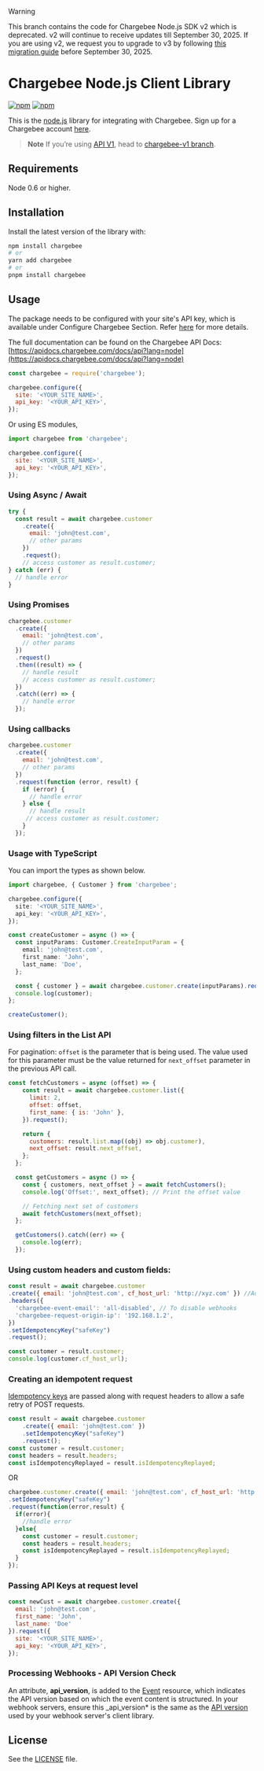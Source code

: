 > [!WARNING]  
> This branch contains the code for Chargebee Node.js SDK v2 which is deprecated. v2 will continue to receive updates till September 30, 2025. If you are using v2, we request you to upgrade to v3 by following [this migration guide](https://github.com/chargebee/chargebee-node/wiki/Migration-guide-for-v3) before September 30, 2025.

# Chargebee Node.js Client Library

[![npm](https://img.shields.io/npm/v/chargebee.svg?maxAge=3)](https://www.npmjs.com/package/chargebee)
[![npm](https://img.shields.io/npm/dt/chargebee.svg?maxAge=3)](https://www.npmjs.com/package/chargebee)

This is the [node.js](http://nodejs.org/) library for integrating with Chargebee. Sign up for a Chargebee account [here](https://www.chargebee.com).

> **Note**
> If you’re using [API V1](https://apidocs.chargebee.com/docs/api/v1), head to [chargebee-v1 branch](https://github.com/chargebee/chargebee-node/tree/chargebee-v1).

## Requirements

Node 0.6 or higher.

## Installation

Install the latest version of the library with:

```sh
npm install chargebee
# or
yarn add chargebee
# or
pnpm install chargebee
```

## Usage

The package needs to be configured with your site's API key, which is available under Configure Chargebee Section. Refer [here](https://www.chargebee.com/docs/2.0/api_keys.html) for more details. 

The full documentation can be found on the Chargebee API Docs: [https://apidocs.chargebee.com/docs/api?lang=node](https://apidocs.chargebee.com/docs/api?lang=node)


```js
const chargebee = require('chargebee');

chargebee.configure({
  site: '<YOUR_SITE_NAME>',
  api_key: '<YOUR_API_KEY>',
});
```

Or using ES modules,

```js
import chargebee from 'chargebee';

chargebee.configure({
  site: '<YOUR_SITE_NAME>',
  api_key: '<YOUR_API_KEY>',
});

```

### Using Async / Await

```js
try {
  const result = await chargebee.customer
    .create({
      email: 'john@test.com',
      // other params
    })
    .request();
    // access customer as result.customer;
} catch (err) {
  // handle error
}
```

### Using Promises

```js
chargebee.customer
  .create({
    email: 'john@test.com',
    // other params
  })
  .request()
  .then((result) => {
    // handle result
    // access customer as result.customer;
  })
  .catch((err) => {
    // handle error
  });
```

### Using callbacks

```js
chargebee.customer
  .create({
    email: 'john@test.com',
    // other params
  })
  .request(function (error, result) {
    if (error) {
      // handle error
    } else {
      // handle result
     // access customer as result.customer;
    }
  });
```

### Usage with TypeScript

You can import the types as shown below.

```ts
import chargebee, { Customer } from 'chargebee';

chargebee.configure({
  site: '<YOUR_SITE_NAME>',
  api_key: '<YOUR_API_KEY>',
});

const createCustomer = async () => {
  const inputParams: Customer.CreateInputParam = {
    email: 'john@test.com',
    first_name: 'John',
    last_name: 'Doe',
  };

  const { customer } = await chargebee.customer.create(inputParams).request();
  console.log(customer);
};

createCustomer();
```

### Using filters in the List API

For pagination: `offset` is the parameter that is being used. The value used for this parameter must be the value returned for `next_offset` parameter in the previous API call.

```js
const fetchCustomers = async (offset) => {
    const result = await chargebee.customer.list({
      limit: 2,
      offset: offset,
      first_name: { is: 'John' },
    }).request();

    return {
      customers: result.list.map((obj) => obj.customer),
      next_offset: result.next_offset,
    };
  };

  const getCustomers = async () => {
    const { customers, next_offset } = await fetchCustomers();
    console.log('Offset:', next_offset); // Print the offset value

    // Fetching next set of customers
    await fetchCustomers(next_offset);
  };

  getCustomers().catch((err) => {
    console.log(err);
  });
```

### Using custom headers and custom fields:

```js
const result = await chargebee.customer
.create({ email: 'john@test.com', cf_host_url: 'http://xyz.com' }) //Add custom field in payload
.headers({
  'chargebee-event-email': 'all-disabled', // To disable webhooks
  'chargebee-request-origin-ip': '192.168.1.2',
})
.setIdempotencyKey("safeKey")
.request();

const customer = result.customer;
console.log(customer.cf_host_url);
```

### Creating an idempotent request

[Idempotency keys](https://apidocs.chargebee.com/docs/api/idempotency?prod_cat_ver=2) are passed along with request headers to allow a safe retry of POST requests.

```js
const result = await chargebee.customer
    .create({ email: 'john@test.com' })
    .setIdempotencyKey("safeKey")
    .request();
const customer = result.customer;
const headers = result.headers;
const isIdempotencyReplayed = result.isIdempotencyReplayed;
```

OR

```js
chargebee.customer.create({ email: 'john@test.com', cf_host_url: 'http://xyz.com' })
.setIdempotencyKey("safeKey")
.request(function(error,result) {
  if(error){
    //handle error
  }else{
    const customer = result.customer;
    const headers = result.headers;
    const isIdempotencyReplayed = result.isIdempotencyReplayed;
  }
});
```

### Passing API Keys at request level

```js
const newCust = await chargebee.customer.create({
  email: 'john@test.com',
  first_name: 'John',
  last_name: 'Doe'
}).request({
  site: '<YOUR_SITE_NAME>',
  api_key: '<YOUR_API_KEY>',
});
```

### Processing Webhooks - API Version Check

An attribute, <b>api_version</b>, is added to the [Event](https://apidocs.chargebee.com/docs/api/events) resource, which indicates the API version based on which the event content is structured. In your webhook servers, ensure this \_api_version* is the same as the [API version](https://apidocs.chargebee.com/docs/api#versions) used by your webhook server's client library.

## License

See the [LICENSE](./LICENSE) file.
